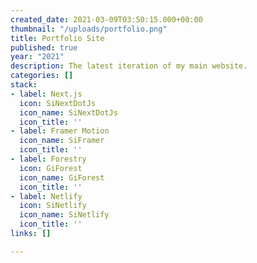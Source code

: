 ```yaml
---
created_date: 2021-03-09T03:50:15.000+00:00
thumbnail: "/uploads/portfolio.png"
title: Portfolio Site
published: true
year: "2021"
description: The latest iteration of my main website.
categories: []
stack:
- label: Next.js
  icon: SiNextDotJs
  icon_name: SiNextDotJs
  icon_title: ''
- label: Framer Motion
  icon_name: SiFramer
  icon_title: ''
- label: Forestry
  icon: GiForest
  icon_name: GiForest
  icon_title: ''
- label: Netlify
  icon: SiNetlify
  icon_name: SiNetlify
  icon_title: ''
links: []

---
```

